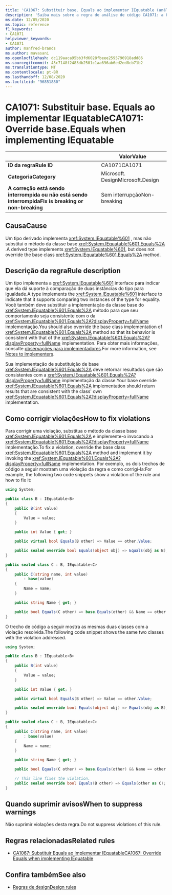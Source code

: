 ```yaml
---
title: 'CA1067: Substituir base. Equals ao implementar IEquatable (análise de código)'
description: 'Saiba mais sobre a regra de análise de código CA1071: a base de substituição. Equals ao implementar IEquatable'
ms.date: 12/05/2020
ms.topic: reference
f1_keywords:
- CA1071
helpviewer_keywords:
- CA1071
author: manfred-brands
ms.author: mavasani
ms.openlocfilehash: dc119aaca95bb3fd6028fbeee2595796918add86
ms.sourcegitcommit: 45c7148f2483db2501c1aa696ab6ed2ed8cb71b2
ms.translationtype: MT
ms.contentlocale: pt-BR
ms.lasthandoff: 12/08/2020
ms.locfileid: "96851880"
---
```

# <a name="ca1071-override-baseequals-when-implementing-iequatable"></a><span data-ttu-id="30c71-103">CA1071: Substituir base. Equals ao implementar IEquatable</span><span class="sxs-lookup"><span data-stu-id="30c71-103">CA1071: Override base.Equals when implementing IEquatable</span></span>

| | <span data-ttu-id="30c71-104">Valor</span><span class="sxs-lookup"><span data-stu-id="30c71-104">Value</span></span> |
|-|-|
| <span data-ttu-id="30c71-105">**ID da regra**</span><span class="sxs-lookup"><span data-stu-id="30c71-105">**Rule ID**</span></span> |<span data-ttu-id="30c71-106">CA1071</span><span class="sxs-lookup"><span data-stu-id="30c71-106">CA1071</span></span>|
| <span data-ttu-id="30c71-107">**Categoria**</span><span class="sxs-lookup"><span data-stu-id="30c71-107">**Category**</span></span> |<span data-ttu-id="30c71-108">Microsoft. Design</span><span class="sxs-lookup"><span data-stu-id="30c71-108">Microsoft.Design</span></span>|
| <span data-ttu-id="30c71-109">**A correção está sendo interrompida ou não está sendo interrompida**</span><span class="sxs-lookup"><span data-stu-id="30c71-109">**Fix is breaking or non-breaking**</span></span> |<span data-ttu-id="30c71-110">Sem interrupção</span><span class="sxs-lookup"><span data-stu-id="30c71-110">Non-breaking</span></span>|

## <a name="cause"></a><span data-ttu-id="30c71-111">Causa</span><span class="sxs-lookup"><span data-stu-id="30c71-111">Cause</span></span>

<span data-ttu-id="30c71-112">Um tipo derivado implementa <xref:System.IEquatable%601> , mas não substitui o método da classe base <xref:System.IEquatable%601.Equals%2A> .</span><span class="sxs-lookup"><span data-stu-id="30c71-112">A derived type implements <xref:System.IEquatable%601>, but does not override the base class <xref:System.IEquatable%601.Equals%2A> method.</span></span>

## <a name="rule-description"></a><span data-ttu-id="30c71-113">Descrição da regra</span><span class="sxs-lookup"><span data-stu-id="30c71-113">Rule description</span></span>

<span data-ttu-id="30c71-114">Um tipo implementa a <xref:System.IEquatable%601> interface para indicar que ela dá suporte à comparação de duas instâncias do tipo para igualdade.</span><span class="sxs-lookup"><span data-stu-id="30c71-114">A type implements the <xref:System.IEquatable%601> interface to indicate that it supports comparing two instances of the type for equality.</span></span> <span data-ttu-id="30c71-115">Você também deve substituir a implementação da classe base do <xref:System.IEquatable%601.Equals%2A> método para que seu comportamento seja consistente com o da <xref:System.IEquatable%601.Equals%2A?displayProperty=fullName> implementação.</span><span class="sxs-lookup"><span data-stu-id="30c71-115">You should also override the base class implementation of <xref:System.IEquatable%601.Equals%2A> method so that its behavior is consistent with that of the <xref:System.IEquatable%601.Equals%2A?displayProperty=fullName> implementation.</span></span>
<span data-ttu-id="30c71-116">Para obter mais informações, consulte [observações para implementadores](/dotnet/api/system.iequatable-1#notes-to-implementers).</span><span class="sxs-lookup"><span data-stu-id="30c71-116">For more information, see [Notes to implementers](/dotnet/api/system.iequatable-1#notes-to-implementers).</span></span>

<span data-ttu-id="30c71-117">Sua implementação de substituição de base <xref:System.IEquatable%601.Equals%2A> deve retornar resultados que são consistentes com a <xref:System.IEquatable%601.Equals%2A?displayProperty=fullName> implementação da classe.</span><span class="sxs-lookup"><span data-stu-id="30c71-117">Your base override <xref:System.IEquatable%601.Equals%2A> implementation should return results that are consistent with the class' own <xref:System.IEquatable%601.Equals%2A?displayProperty=fullName> implementation.</span></span>

## <a name="how-to-fix-violations"></a><span data-ttu-id="30c71-118">Como corrigir violações</span><span class="sxs-lookup"><span data-stu-id="30c71-118">How to fix violations</span></span>

<span data-ttu-id="30c71-119">Para corrigir uma violação, substitua o método da classe base <xref:System.IEquatable%601.Equals%2A> e implemente-o invocando a <xref:System.IEquatable%601.Equals%2A?displayProperty=fullName> implementação.</span><span class="sxs-lookup"><span data-stu-id="30c71-119">To fix a violation, override the base class <xref:System.IEquatable%601.Equals%2A> method and implement it by invoking the <xref:System.IEquatable%601.Equals%2A?displayProperty=fullName> implementation.</span></span>
<span data-ttu-id="30c71-120">Por exemplo, os dois trechos de código a seguir mostram uma violação da regra e como corrigi-la:</span><span class="sxs-lookup"><span data-stu-id="30c71-120">For example, the following two code snippets show a violation of the rule and how to fix it:</span></span>

```csharp
using System;

public class B : IEquatable<B>
{
    public B(int value)
    {
        Value = value;
    }

    public int Value { get; }

    public virtual bool Equals(B other) => Value == other.Value;

    public sealed override bool Equals(object obj) => Equals(obj as B);
}

public sealed class C : B, IEquatable<C>
{
    public C(string name, int value)
        : base(value)
    {
        Name = name;
    }

    public string Name { get; }

    public bool Equals(C other) => base.Equals(other) && Name == other.Name;
}
```

<span data-ttu-id="30c71-121">O trecho de código a seguir mostra as mesmas duas classes com a violação resolvida.</span><span class="sxs-lookup"><span data-stu-id="30c71-121">The following code snippet shows the same two classes with the violation addressed.</span></span>

```csharp
using System;

public class B : IEquatable<B>
{
    public B(int value)
    {
        Value = value;
    }

    public int Value { get; }

    public virtual bool Equals(B other) => Value == other.Value;

    public sealed override bool Equals(object obj) => Equals(obj as B);
}

public sealed class C : B, IEquatable<C>
{
    public C(string name, int value)
        : base(value)
    {
        Name = name;
    }

    public string Name { get; }

    public bool Equals(C other) => base.Equals(other) && Name == other.Name;

    // This line fixes the violation.
    public sealed override bool Equals(B other) => Equals(other as C);
}
```

## <a name="when-to-suppress-warnings"></a><span data-ttu-id="30c71-122">Quando suprimir avisos</span><span class="sxs-lookup"><span data-stu-id="30c71-122">When to suppress warnings</span></span>

<span data-ttu-id="30c71-123">Não suprimir violações desta regra.</span><span class="sxs-lookup"><span data-stu-id="30c71-123">Do not suppress violations of this rule.</span></span>

## <a name="related-rules"></a><span data-ttu-id="30c71-124">Regras relacionadas</span><span class="sxs-lookup"><span data-stu-id="30c71-124">Related rules</span></span>

- [<span data-ttu-id="30c71-125">CA1067: Substituir Equals ao implementar IEquatable</span><span class="sxs-lookup"><span data-stu-id="30c71-125">CA1067: Override Equals when implementing IEquatable</span></span>](ca1067.md)

## <a name="see-also"></a><span data-ttu-id="30c71-126">Confira também</span><span class="sxs-lookup"><span data-stu-id="30c71-126">See also</span></span>

- [<span data-ttu-id="30c71-127">Regras de design</span><span class="sxs-lookup"><span data-stu-id="30c71-127">Design rules</span></span>](design-warnings.md)
